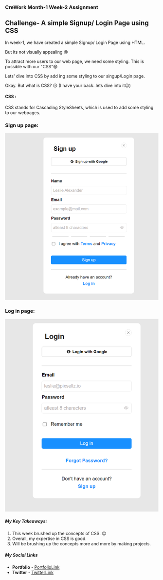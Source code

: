 ### CreWork Month-1 Week-2 Assignment

## Challenge- A simple Signup/ Login Page using CSS

In week-1, we have created a simple Signup/ Login Page using HTML.

But its not visually appealing 😢

To attract more users to our web page, we need some styling. This is possible with our "CSS"😎

Lets' dive into  CSS by add ing some styling to our singup/Login page.

Okay. But what is CSS? 😢 (I have your back..lets dive into it😉)



#### CSS :
CSS stands for Cascading StyleSheets, which is used to add some styling to our webpages.


### Sign up page:

<img src="https://github.com/shanolhere/CreWork/blob/main/week-2/assets/signup.PNG" alt="signup page">

### Log in page:

<img src="https://github.com/shanolhere/CreWork/blob/main/week-2/assets/login.PNG" alt="login page">

##### **My Key Takeaways:**

1. This week brushed up the concepts of CSS. 😍
2. Overall, my expertise in CSS is good.
3. Will be brushing up the concepts more and more by making projects.


##### **My Social Links**

- **Portfolio**  - [PortfolioLink](https://sabiya.netlify.app/)
- **Twitter** - [TwitterLink](https://twitter.com/nerd_fswd)
